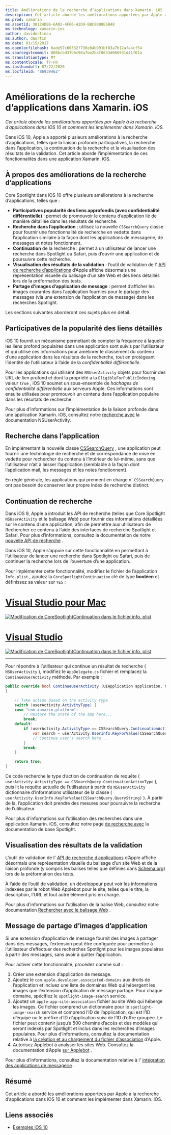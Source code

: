 ```yaml
---
title: Améliorations de la recherche d’applications dans Xamarin. iOS
description: Cet article aborde les améliorations apportées par Apple à la recherche d’applications dans iOS 10 et comment les implémenter dans Xamarin. iOS.
ms.prod: xamarin
ms.assetid: 30124DB6-6A02-4F66-A2D9-BBC8008E6B48
ms.technology: xamarin-ios
author: davidortinau
ms.author: daortin
ms.date: 03/15/2017
ms.openlocfilehash: 6ade57c60332f736e04b991bf83a7b12afa4cf54
ms.sourcegitcommit: 008bcbd37b6c96a7be2baf0633d066931d41f61a
ms.translationtype: MT
ms.contentlocale: fr-FR
ms.lasthandoff: 07/22/2020
ms.locfileid: "86939462"
---
```

# <a name="app-search-enhancements-in-xamarinios"></a>Améliorations de la recherche d’applications dans Xamarin. iOS

_Cet article aborde les améliorations apportées par Apple à la recherche d’applications dans iOS 10 et comment les implémenter dans Xamarin. iOS._

Dans iOS 10, Apple a apporté plusieurs améliorations à la recherche d’applications, telles que la liaison profonde participatives, la recherche dans l’application, la continuation de la recherche et la visualisation des résultats de la validation. Cet article aborde l’implémentation de ces fonctionnalités dans une application Xamarin. iOS.

## <a name="about-app-search-enhancements"></a>À propos des améliorations de la recherche d’applications

Core Spotlight dans iOS 10 offre plusieurs améliorations à la recherche d’applications, telles que :

- **Participatives popularité des liens approfondis (avec confidentialité différentielle)** : permet de promouvoir le contenu d’application lié de manière détaillée dans les résultats de recherche.
- **Recherche dans l’application** : utilisez la nouvelle `CSSearchQuery` classe pour fournir une fonctionnalité de recherche en vedette dans l’application similaire à la façon dont les applications de messagerie, de messages et notes fonctionnent.
- **Continuation** de la recherche : permet à un utilisateur de lancer une recherche dans Spotlight ou Safari, puis d’ouvrir une application et de poursuivre cette recherche.
- **Visualisation des résultats de la validation** : l’outil de validation de l' [API de recherche d’applications](https://search.developer.apple.com/appsearch-validation-tool) d’Apple affiche désormais une représentation visuelle du balisage d’un site Web et des liens détaillés lors de la préformation des tests.
- **Partage d’images d’application de message** : permet d’afficher les images courantes dans l’application fournies pour le partage des messages (via une extension de l’application de message) dans les recherches Spotlight.

Les sections suivantes aborderont ces sujets plus en détail.

## <a name="crowdsourced-deep-link-popularity"></a>Participatives de la popularité des liens détaillés

iOS 10 fournit un mécanisme permettant de compter la fréquence à laquelle les liens profond populaires dans une application sont suivis par l’utilisateur et qui utilise ces informations pour améliorer le classement du contenu d’une application dans les résultats de la recherche, tout en protégeant l’identité de l’utilisateur à l’aide de la *confidentialité différentielle*.

Pour les applications qui utilisent des `NSUserActivity` objets pour fournir des URL de lien profond et dont la propriété a la `EligibleForPublicIndexing` valeur `true` , iOS 10 soumet un sous-ensemble de *hachages de confidentialité différentielle* aux serveurs Apple. Ces informations sont ensuite utilisées pour promouvoir un contenu dans l’application populaire dans les résultats de recherche.

Pour plus d’informations sur l’implémentation de la liaison profonde dans une application Xamarin. iOS, consultez notre [recherche avec](~/ios/platform/search/nsuseractivity.md) la documentation NSUserActivity.

## <a name="in-app-searching"></a>Recherche dans l’application

En implémentant la nouvelle classe [CSSearchQuery](https://developer.apple.com/reference/corespotlight/cssearchquery) , une application peut fournir une technologie de recherche et de correspondance de mise en vedette pour rechercher du contenu à l’intérieur de lui-même, sans que l’utilisateur n’ait à laisser l’application (semblable à la façon dont l’application mail, les messages et les notes fonctionnent).

En règle générale, les applications qui prennent en charge n' `CSSearchQuery` ont pas besoin de conserver leur propre index de recherche distinct.

## <a name="search-continuation"></a>Continuation de recherche

Dans iOS 9, Apple a introduit les API de recherche (telles que Core Spotlight `NSUserActivity` et le balisage Web) pour fournir des informations détaillées sur le contenu d’une application, afin de permettre aux utilisateurs de Rechercher ce contenu à l’aide des interfaces de recherche Spotlight et Safari. Pour plus d’informations, consultez la documentation de notre [nouvelle API de recherche](~/ios/platform/search/index.md) .

Dans iOS 10, Apple s’appuie sur cette fonctionnalité en permettant à l’utilisateur de lancer une recherche dans Spotlight ou Safari, puis de continuer la recherche lors de l’ouverture d’une application.

Pour implémenter cette fonctionnalité, modifiez le fichier de l’application `Info.plist` , ajoutez la `CoreSpotlightContinuation` clé de type **booléen** et définissez sa valeur sur `YES` :

# <a name="visual-studio-for-mac"></a>[Visual Studio pour Mac](#tab/macos)

[![Modification de CoreSpotlightContinuation dans le fichier info. plist](app-search-enhancements-images/search01.png)](app-search-enhancements-images/search01.png#lightbox)

# <a name="visual-studio"></a>[Visual Studio](#tab/windows)

[![Modification de CoreSpotlightContinuation dans le fichier info. plist](app-search-enhancements-images/searchw01.png)](app-search-enhancements-images/search01.png#lightbox)

-----

Pour répondre à l’utilisateur qui continue un résultat de recherche ( `NSUserActivity` ), modifiez le `AppDelegate.cs` fichier et remplacez la `ContinueUserActivity` méthode. Par exemple :

```csharp
public override bool ContinueUserActivity (UIApplication application, NSUserActivity userActivity, UIApplicationRestorationHandler completionHandler)
{

    // Take action based on the activity type
    switch (userActivity.ActivityType) {
    case "com.xamarin.platform":
        // Restore the state of the app here...
        break;
    default:
        if (userActivity.ActivityType == CSSearchQuery.ContinuationActionType) {
            var search = userActivity.UserInfo.KeyForValue(CSSearchQuery.QueryString);
            // Continue user's search here...
        }
        break;
    }

    return true;
}
```

Ce code recherche le type d’action de continuation de requête ( `userActivity.ActivityType == CSSearchQuery.ContinuationActionType` ), puis lit la requête actuelle de l’utilisateur à partir du `NSUserActivity` dictionnaire d’informations utilisateur de la classe ( `userActivity.UserInfo.KeyForValue(CSSearchQuery.QueryString)` ). À partir de là, l’application doit prendre des mesures pour poursuivre la recherche de l’utilisateur.

Pour plus d’informations sur l’utilisation des recherches dans une application Xamarin. iOS, consultez notre page [de recherche avec](~/ios/platform/search/corespotlight.md) la documentation de base Spotlight.

## <a name="visualization-of-validation-results"></a>Visualisation des résultats de la validation

L’outil de validation de l' [API de recherche d’applications](https://search.developer.apple.com/appsearch-validation-tool) d’Apple affiche désormais une représentation visuelle du balisage d’un site Web et de la liaison profonde (y compris les balises telles que définies dans [Schema.org](https://schema.org/)) lors de la préformation des tests.

À l’aide de l’outil de validation, un développeur peut voir les informations indexées par le robot Web Applebot pour le site, telles que le titre, la description, l’URL et tout autre élément pris en charge.

Pour plus d’informations sur l’utilisation de la balise Web, consultez notre documentation [Rechercher avec le balisage Web](~/ios/platform/search/web-markup.md) .

## <a name="message-app-image-sharing"></a>Message de partage d’images d’application

Si une extension d’application de message fournit des images à partager dans des messages, l’extension peut être configurée pour permettre à l’utilisateur d’effectuer des recherches Spotlight pour les images populaires à partir des messages, sans avoir à quitter l’application.

Pour activer cette fonctionnalité, procédez comme suit :

1. Créer une extension d’application de message.
2. Ajoutez le `com.apple.developer.associated-domains` aux droits de l’application et incluez une liste de domaines Web qui hébergent les images que l’extension d’application de message partage. Pour chaque domaine, spécifiez le `spotlight-image-search` service.
3. Ajoutez un `apple-app-site-association` fichier au site Web qui héberge les images. Ce fichier comprend un dictionnaire pour le `spotlight-image-search` service et comprend l’ID de l’application, qui est l’ID d’équipe ou le préfixe d’ID d’application suivi de l’ID d’offre groupée. Le fichier peut contenir jusqu’à 500 chemins d’accès et des modèles qui seront indexés par Spotlight et inclus dans les recherches d’images populaires. Pour plus d’informations, consultez la documentation relative à [la création et au chargement du fichier d’association](https://developer.apple.com/library/prerelease/content/documentation/General/Conceptual/AppSearch/UniversalLinks.html#//apple_ref/doc/uid/TP40016308-CH12-SW4) d’Apple.
4. Autorisez Applebot à analyser les sites Web. Consultez la documentation d’Apple [sur Applebot](https://support.apple.com/HT204683) .

Pour plus d’informations, consultez la documentation relative à l' [intégration des applications de messagerie](~/ios/platform/message-app-integration/index.md) .

## <a name="summary"></a>Résumé

Cet article a abordé les améliorations apportées par Apple à la recherche d’applications dans iOS 10 et comment les implémenter dans Xamarin. iOS.

## <a name="related-links"></a>Liens associés

- [Exemples iOS 10](https://docs.microsoft.com/samples/browse/?products=xamarin&term=Xamarin.iOS+iOS10)
